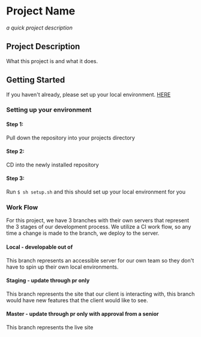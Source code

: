 # Project Name
*a quick project description*

## Project Description
What this project is and what it does.

## Getting Started 
If you haven't already, please set up your local environment. [HERE](https://github.com/MidwesternInteractive/local-environment)

### Setting up your environment

#### Step 1:
Pull down the repository into your projects directory

#### Step 2:
CD into the newly installed repository

#### Step 3: 
Run `$ sh setup.sh` and this should set up your local environment for you

### Work Flow
For this project, we have 3 branches with their own servers that represent the 3 stages of our development process. We utilize a CI work flow, so any time a change is made to the branch, we deploy to the server.

#### Local - developable out of
This branch represents an accessible server for our own team so they don't have to spin up their own local environments.

#### Staging - update through pr only
This branch represents the site that our client is interacting with, this branch would have new features that the client would like to see.

#### Master - update through pr only with approval from a senior
This branch represents the live site

